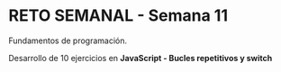 # RETO SEMANAL - Semana 11
 Fundamentos de programación.

Desarrollo de 10 ejercicios en **JavaScript - Bucles repetitivos y switch**